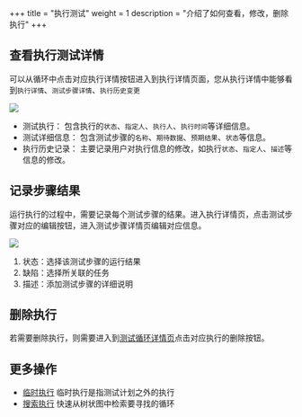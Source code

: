 +++
title = "执行测试"
weight = 1
description = "介绍了如何查看，修改，删除执行"
+++

## 查看执行测试详情

可以从循环中点击对应执行详情按钮进入到执行详情页面，您从执行详情中能够看到`执行详情`、`测试步骤详情`、`执行历史变更`

![](/img/docs/user-guide/test-management/test-cycle/execution-detail.jpg)

- 测试执行： 包含执行的`状态`、`指定人`、`执行人`、`执行时间`等详细信息。
- 测试详细信息： 包含测试步骤的`名称`、`期待数据`、`预期结果`、`状态`等信息。
- 执行历史记录： 主要记录用户对执行信息的修改，如执行`状态`、`指定人`、`描述`等信息的修改。

## 记录步骤结果

运行执行的过程中，需要记录每个测试步骤的结果。进入执行详情页，点击测试步骤对应的编辑按钮，进入测试步骤详情页编辑对应信息。

![](/img/docs/user-guide/test-management/test-cycle/step.jpg)

1. 状态：选择该测试步骤的运行结果
2. 缺陷：选择所关联的任务
3. 描述：添加测试步骤的详细说明

## 删除执行

若需要删除执行，则需要进入到[测试循环详情页](../create-cycle#创建测试循环)点击对应执行的删除按钮。

## 更多操作

- [临时执行](../temp-execution) 临时执行是指测试计划之外的执行
- [搜索执行](../search-execution) 快速从树状图中检索要寻找的循环